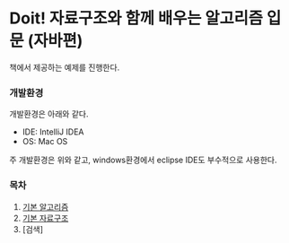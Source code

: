 # Doit! 자료구조와 함께 배우는 알고리즘 입문 (자바편)
책에서 제공하는 예제를 진행한다.

### 개발환경
개발환경은 아래와 같다.
* IDE: IntelliJ IDEA
* OS: Mac OS

주 개발환경은 위와 같고, windows환경에서 eclipse IDE도 부수적으로 사용한다.

### 목차
1. [기본 알고리즘](https://github.com/ssunhj2/doIt_algorithm/blob/master/src/CH01/CH01.md)
2. [기본 자료구조](https://github.com/ssunhj2/doIt_algorithm/blob/master/src/CH02/CH02.md)
3. [검색]

